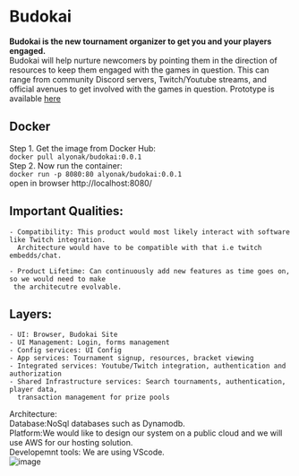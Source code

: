 # Budokai

**Budokai is the new tournament organizer to get you and your players engaged.**\
Budokai will help nurture newcomers by pointing them in the direction of resources to keep them engaged with the games in question. 
This can range from community Discord servers, Twitch/Youtube streams, and official avenues to get involved with the games in question.
Prototype is available [here](https://csci-40500-77100-spring-2021.github.io/project-16/)

## Docker 

Step 1. Get the image from Docker Hub: <br>
`docker pull alyonak/budokai:0.0.1`<br>
Step 2. Now run the container: <br>
`docker run -p 8080:80 alyonak/budokai:0.0.1` <br>
open in browser http://localhost:8080/
<br>

## Important Qualities: 

    - Compatibility: This product would most likely interact with software like Twitch integration.
      Architecture would have to be compatible with that i.e twitch embedds/chat. 
    
    - Product Lifetime: Can continuously add new features as time goes on, so we would need to make
     the architecutre evolvable.
   
## Layers:

    - UI: Browser, Budokai Site
    - UI Management: Login, forms management
    - Config services: UI Config
    - App services: Tournament signup, resources, bracket viewing
    - Integrated services: Youtube/Twitch integration, authentication and authorization
    - Shared Infrastructure services: Search tournaments, authentication, player data, 
      transaction management for prize pools
       
    
Architecture: <br/>
    Database:NoSql databases such as Dynamodb. <br/>
    Platform:We would like to design our system on a public cloud and we will use AWS for our hosting solution. <br/>
    Developemnt tools: We are using VScode. <br/>
   ![image](https://user-images.githubusercontent.com/37669955/112689339-86801180-8e50-11eb-8c8c-bc8f17099721.png)

    
    
